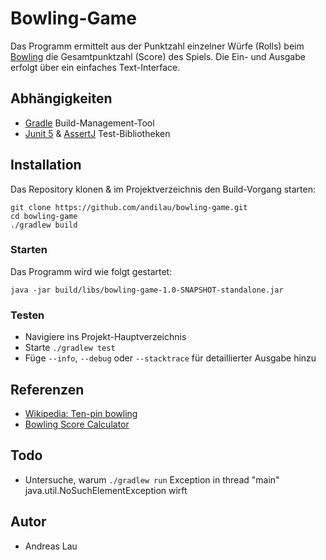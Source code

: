 # Bowling-Game

Das Programm ermittelt aus der Punktzahl einzelner Würfe (Rolls)
beim [Bowling](https://de.wikipedia.org/wiki/Bowlingregeln) die Gesamtpunktzahl (Score) des Spiels. Die Ein- und Ausgabe erfolgt über ein einfaches Text-Interface.

## Abhängigkeiten

- [Gradle](https://gradle.org) Build-Management-Tool
- [Junit 5](https://junit.org/junit5/) & [AssertJ](https://assertj.github.io/doc/) Test-Bibliotheken

## Installation

Das Repository klonen & im Projektverzeichnis den Build-Vorgang starten:

```shell
git clone https://github.com/andilau/bowling-game.git
cd bowling-game
./gradlew build
```

### Starten

Das Programm wird wie folgt gestartet:

```shell
java -jar build/libs/bowling-game-1.0-SNAPSHOT-standalone.jar 
```

### Testen

- Navigiere ins Projekt-Hauptverzeichnis
- Starte `./gradlew test`
- Füge `--info`, `--debug` oder `--stacktrace` für detaillierter Ausgabe hinzu

## Referenzen

- [Wikipedia: Ten-pin bowling](https://en.wikipedia.org/wiki/Ten-pin_bowling#Scoring)
- [Bowling Score Calculator](https://bowlinggenius.com/#)

## Todo

- Untersuche, warum `./gradlew run` Exception in thread "main" java.util.NoSuchElementException wirft

## Autor

- Andreas Lau